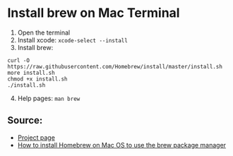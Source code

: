 # Install brew on Mac Terminal
1. Open the terminal
2. Install xcode: ```xcode-select --install```
3. Install brew:
```
curl -O https://raw.githubusercontent.com/Homebrew/install/master/install.sh
more install.sh
chmod +x install.sh
./install.sh
```
4. Help pages: ```man brew```
## Source: 
- [Project page](https://brew.sh/)
- [How to install Homebrew on Mac OS to use the brew package manager](https://www.cyberciti.biz/faq/how-to-install-homebrew-on-macos-package-manager/)
